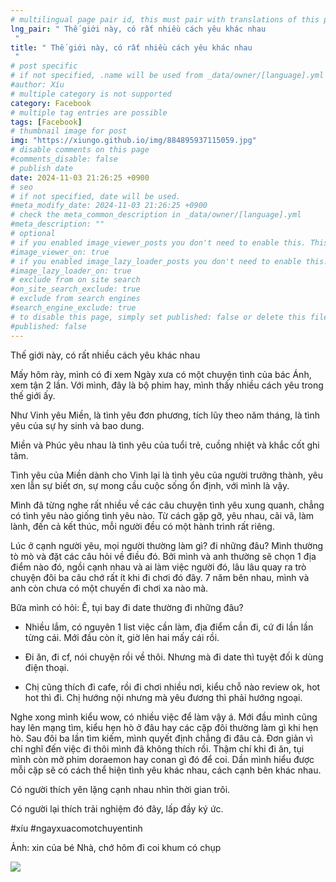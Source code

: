 ```yaml
---
# multilingual page pair id, this must pair with translations of this page. (This name must be unique)
lng_pair: " Thế giới này, có rất nhiều cách yêu khác nhau
 "
title: " Thế giới này, có rất nhiều cách yêu khác nhau
 "
# post specific
# if not specified, .name will be used from _data/owner/[language].yml
#author: Xíu
# multiple category is not supported
category: Facebook
# multiple tag entries are possible
tags: [Facebook]
# thumbnail image for post
img: "https://xiungo.github.io/img/884895937115059.jpg"
# disable comments on this page
#comments_disable: false
# publish date
date: 2024-11-03 21:26:25 +0900
# seo
# if not specified, date will be used.
#meta_modify_date: 2024-11-03 21:26:25 +0900
# check the meta_common_description in _data/owner/[language].yml
#meta_description: ""
# optional
# if you enabled image_viewer_posts you don't need to enable this. This is only if image_viewer_posts = false
#image_viewer_on: true
# if you enabled image_lazy_loader_posts you don't need to enable this. This is only if image_lazy_loader_posts = false
#image_lazy_loader_on: true
# exclude from on site search
#on_site_search_exclude: true
# exclude from search engines
#search_engine_exclude: true
# to disable this page, simply set published: false or delete this file
#published: false
---
```

Thế giới này, có rất nhiều cách yêu khác nhau

Mấy hôm rày, mình có đi xem Ngày xưa có một chuyện tình của bác Ánh, xem tận 2 lần. Với mình, đây là bộ phim hay, mình thấy nhiều cách yêu trong thế giới ấy.

Như Vinh yêu Miền, là tình yêu đơn phương, tích lũy theo năm tháng, là tình yêu của sự hy sinh và bao dung.

Miền và Phúc yêu nhau là tình yêu của tuổi trẻ, cuồng nhiệt và khắc cốt ghi tâm.

Tình yêu của Miền dành cho Vinh lại là tình yêu của người trưởng thành, yêu xen lẫn sự biết ơn, sự mong cầu cuộc sống ổn định, với mình là vậy.

Mình đã từng nghe rất nhiều về các câu chuyện tình yêu xung quanh, chẳng có tình yêu nào giống tình yêu nào. Từ cách gặp gỡ, yêu nhau, cãi vã, làm lành, đến cả kết thúc, mỗi người đều có một hành trình rất riêng.

Lúc ở cạnh người yêu, mọi người thường làm gì? đi những đâu? Mình thường tò mò và đặt các câu hỏi về điều đó. Bởi mình và anh thường sẽ chọn 1 địa điểm nào đó, ngồi cạnh nhau và ai làm việc người đó, lâu lâu quay ra trò chuyện đôi ba câu chớ rất ít khi đi chơi đó đây. 7 năm bên nhau, mình và anh còn chưa có một chuyến đi chơi xa nào mà.

Bữa mình có hỏi: Ê, tụi bay đi date thường đi những đâu?

- Nhiều lắm, có nguyên 1 list việc cần làm, địa điểm cần đi, cứ đi lần lần từng cái. Mới đầu còn ít, giờ lên hai mấy cái rồi.

- Đi ăn, đi cf, nói chuyện rồi về thôi. Nhưng mà đi date thì tuyệt đối k dùng điện thoại.

- Chị cũng thích đi cafe, rồi đi chơi nhiều nơi, kiểu chỗ nào review ok, hot hot thì đi. Chị hướng nội nhưng mà yêu đương thì phải hướng ngoại.

Nghe xong mình kiểu wow, có nhiều việc để làm vậy á. Mới đầu mình cũng hay lên mạng tìm, kiểu hẹn hò ở đâu hay các cặp đôi thường làm gì khi hẹn hò. Sau đôi ba lần tìm kiếm, mình quyết định chẳng đi đâu cả. Đơn giản vì chỉ nghĩ đến việc đi thôi mình đã không thích rồi. Thậm chí khi đi ăn, tụi mình còn mở phim doraemon hay conan gì đó để coi. Dần mình hiểu được mỗi cặp sẽ có cách thể hiện tình yêu khác nhau, cách cạnh bên khác nhau.

Có người thích yên lặng cạnh nhau nhìn thời gian trôi.

Có người lại thích trải nghiệm đó đây, lấp đầy ký ức.

#xíu #ngayxuacomotchuyentinh

Ảnh: xin của bé Nhà, chớ hôm đi coi khum có chụp 
<!-- outline-end -->
<img src= "https://xiungo.github.io/img/884895937115059.jpg">